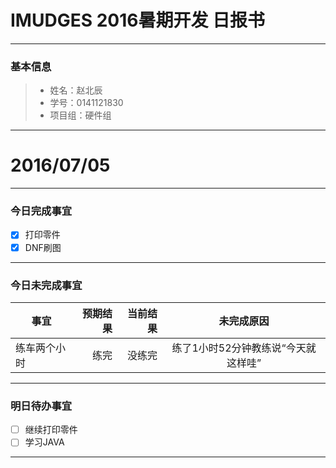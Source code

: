 ﻿# IMUDGES 2016暑期开发 日报书


-------


### 基本信息
> * 姓名：赵北辰
> * 学号：0141121830
> * 项目组：硬件组

-------


# 2016/07/05

-------

### 今日完成事宜
- [x]  打印零件
- [x]  DNF刷图

-----
### 今日未完成事宜


| 事宜     |预期结果| 当前结果  | 未完成原因   | 
| --------   | -----:  | -----:  | :----:  |
| 练车两个小时     | 练完    | 没练完   | 练了1小时52分钟教练说“今天就这样哇”   | 


------
### 明日待办事宜
- [ ] 继续打印零件
- [ ] 学习JAVA

-------
